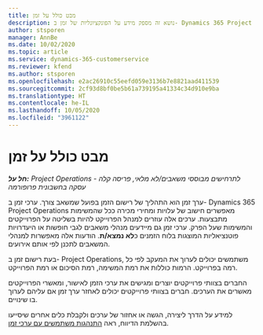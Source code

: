 ```yaml
---
title: מבט כולל על זמן
description: נושא זה מספק מידע על הפונקציונליות של זמן ב- Dynamics 365 Project Operations.
author: stsporen
manager: AnnBe
ms.date: 10/02/2020
ms.topic: article
ms.service: dynamics-365-customerservice
ms.reviewer: kfend
ms.author: stsporen
ms.openlocfilehash: e2ac26910c55eefd059e3136b7e8821aad411539
ms.sourcegitcommit: 2cf93d8bf0be5b61a739195a41334c34d910e9ba
ms.translationtype: HT
ms.contentlocale: he-IL
ms.lasthandoff: 10/05/2020
ms.locfileid: "3961122"
---
```

# <a name="time-overview"></a>מבט כולל על זמן

_**חל על:** Project Operations לתרחישים מבוססי משאבים/לא מלאי, פריסה קלה - עסקה בחשבונית פרופורמה_

ערך זמן הוא התהליך של רישום הזמן בפועל שמשאב צורך. ערכי זמן ב- Dynamics 365 Project Operations מאפשרים חישוב של עלויות ומחירי מכירה ככל שהמשימות מתבצעות. ערכים אלה עוזרים למנהל הפרוייקט להיות בשליטה על הפרוייקטים והמשימות שעל הפרק. ערכי זמן גם מיידעים מנהלי משאבים לגבי חופשות או היעדרויות פוטנציאליות המוצגות בלוח הזמנים כ**לא נמצא/ת**. הודעות אלה מאפשרות למנהלי המשאבים לתכנן לפי אותם אירועים.

בעת רישום זמן ב- Project Operations, משתמשים יכולים לערוך את המעקב לפי כל רמה בפרוייקט. הרמות כוללות את רמת המשימה, רמת הסיכום או רמת הפרוייקט.

החברים בצוותי פרוייקטים יוצרים ומגישים את ערכי הזמן לאישור, ומאשרי הפרוייקטים מאשרים את הערכים. חברים בצוותי פרוייקטים יכולים לאחזר ערך זמן אם עליהם לערוך בו שינויים.

למידע על הדרך ליצירה, הגשה או אחזור של ערכים ולקבלת כלים אחרים שיסייעו בהשלמת הדיווח, ראה [התנהגות משתמשים עם ערכי זמן](ui-behavior-time.md).

